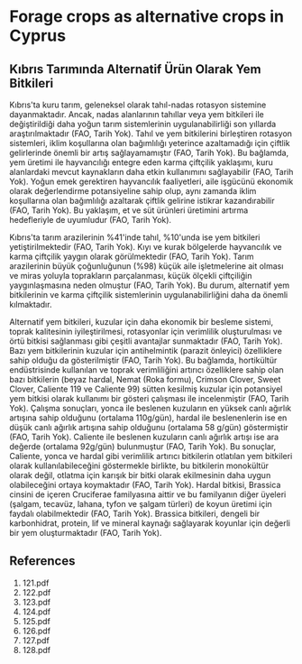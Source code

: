 # Forage crops as alternative crops in Cyprus

## Kıbrıs Tarımında Alternatif Ürün Olarak Yem Bitkileri

Kıbrıs'ta kuru tarım, geleneksel olarak tahıl-nadas rotasyon sistemine dayanmaktadır. Ancak, nadas alanlarının tahıllar veya yem bitkileri ile değiştirildiği daha yoğun tarım sistemlerinin uygulanabilirliği son yıllarda araştırılmaktadır (FAO, Tarih Yok). Tahıl ve yem bitkilerini birleştiren rotasyon sistemleri, iklim koşullarına olan bağımlılığı yeterince azaltamadığı için çiftlik gelirlerinde önemli bir artış sağlayamamıştır (FAO, Tarih Yok). Bu bağlamda, yem üretimi ile hayvancılığı entegre eden karma çiftçilik yaklaşımı, kuru alanlardaki mevcut kaynakların daha etkin kullanımını sağlayabilir (FAO, Tarih Yok). Yoğun emek gerektiren hayvancılık faaliyetleri, aile işgücünü ekonomik olarak değerlendirme potansiyeline sahip olup, aynı zamanda iklim koşullarına olan bağımlılığı azaltarak çiftlik gelirine istikrar kazandırabilir (FAO, Tarih Yok). Bu yaklaşım, et ve süt ürünleri üretimini artırma hedefleriyle de uyumludur (FAO, Tarih Yok).

Kıbrıs'ta tarım arazilerinin %41'inde tahıl, %10'unda ise yem bitkileri yetiştirilmektedir (FAO, Tarih Yok). Kıyı ve kurak bölgelerde hayvancılık ve karma çiftçilik yaygın olarak görülmektedir (FAO, Tarih Yok). Tarım arazilerinin büyük çoğunluğunun (%98) küçük aile işletmelerine ait olması ve miras yoluyla toprakların parçalanması, küçük ölçekli çiftçiliğin yaygınlaşmasına neden olmuştur (FAO, Tarih Yok). Bu durum, alternatif yem bitkilerinin ve karma çiftçilik sistemlerinin uygulanabilirliğini daha da önemli kılmaktadır.

Alternatif yem bitkileri, kuzular için daha ekonomik bir besleme sistemi, toprak kalitesinin iyileştirilmesi, rotasyonlar için verimlilik oluşturulması ve örtü bitkisi sağlanması gibi çeşitli avantajlar sunmaktadır (FAO, Tarih Yok). Bazı yem bitkilerinin kuzular için antihelmintik (parazit önleyici) özelliklere sahip olduğu da gösterilmiştir (FAO, Tarih Yok). Bu bağlamda, hortikültür endüstrisinde kullanılan ve toprak verimliliğini artırıcı özelliklere sahip olan bazı bitkilerin (beyaz hardal, Nemat (Roka formu), Crimson Clover, Sweet Clover, Caliente 119 ve Caliente 99) sütten kesilmiş kuzular için potansiyel yem bitkisi olarak kullanımı bir gösteri çalışması ile incelenmiştir (FAO, Tarih Yok). Çalışma sonuçları, yonca ile beslenen kuzuların en yüksek canlı ağırlık artışına sahip olduğunu (ortalama 110g/gün), hardal ile beslenenlerin ise en düşük canlı ağırlık artışına sahip olduğunu (ortalama 58 g/gün) göstermiştir (FAO, Tarih Yok). Caliente ile beslenen kuzuların canlı ağırlık artışı ise ara değerde (ortalama 92g/gün) bulunmuştur (FAO, Tarih Yok). Bu sonuçlar, Caliente, yonca ve hardal gibi verimlilik artırıcı bitkilerin otlatılan yem bitkileri olarak kullanılabileceğini göstermekle birlikte, bu bitkilerin monokültür olarak değil, otlatma için karışık bir bitki olarak ekilmesinin daha uygun olabileceğini ortaya koymaktadır (FAO, Tarih Yok). Hardal bitkisi, Brassica cinsini de içeren Cruciferae familyasına aittir ve bu familyanın diğer üyeleri (şalgam, tecavüz, lahana, tyfon ve şalgam türleri) de koyun üretimi için faydalı olabilmektedir (FAO, Tarih Yok). Brassica bitkileri, dengeli bir karbonhidrat, protein, lif ve mineral kaynağı sağlayarak koyunlar için değerli bir yem oluşturmaktadır (FAO, Tarih Yok).


## References

1. 121.pdf
2. 122.pdf
3. 123.pdf
4. 124.pdf
5. 125.pdf
6. 126.pdf
7. 127.pdf
8. 128.pdf
